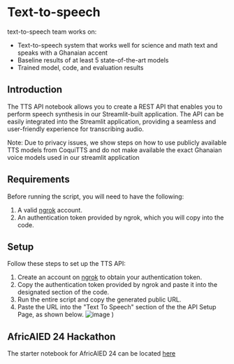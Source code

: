 # Text-to-speech
text-to-speech team works on:
- Text-to-speech system that works well for science and math text and speaks with a Ghanaian accent
- Baseline results of at least 5 state-of-the-art models
- Trained model, code, and evaluation results
  


## Introduction
The TTS API notebook allows you to create a REST API that enables you to perform speech synthesis in our Streamlit-built application. The API can be easily integrated into the Streamlit application, providing a seamless and user-friendly experience for transcribing audio. 

Note: Due to privacy issues, we show steps on how to use publicly available TTS models from CoquiTTS and do not make available the exact Ghanaian voice models used in our streamlit application

## Requirements
Before running the script, you will need to have the following:

1. A valid [ngrok](https://ngrok.com/) account.
2. An authentication token provided by ngrok, which you will copy into the code.

## Setup
Follow these steps to set up the TTS API:

1. Create an account on [ngrok](https://ngrok.com/) to obtain your authentication token.
2. Copy the authentication token provided by ngrok and paste it into the designated section of the code. 
3. Run the entire script and copy the generated public URL.
4. Paste the URL into the "Text To Speech" section of the the API Setup Page, as shown below.
![image](https://github.com/brilla-ai/brilla-ai/assets/69251896/3ac27f75-2f94-4988-a7e4-a4a5ab77c95f)
)


## AfricAIED 24 Hackathon
The starter notebook for AfricAIED 24 can be located [here](https://github.com/brilla-ai/brilla-ai/blob/nanayeb_add_tts_starter_notebook/text-to-speech/TTS_inference_API_notebook.ipynb)
